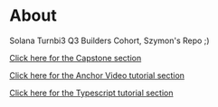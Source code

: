 # About

Solana Turnbi3 Q3 Builders Cohort, Szymon's Repo ;)

[Click here for the Capstone section](https://github.com/solana-turbin3/Q3_25_Builder_Szymon/tree/main/capstone)

[Click here for the Anchor Video tutorial section](https://github.com/solana-turbin3/Q3_25_Builder_Szymon/tree/main/rs/programs)

[Click here for the Typescript tutorial section](https://github.com/solana-turbin3/Q3_25_Builder_Szymon/tree/main/ts)

